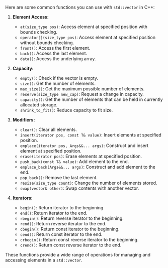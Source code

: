 
 Here are some common functions you can use with `std::vector` in C++:

1. **Element Access:**
   - `at(size_type pos)`: Access element at specified position with bounds checking.
   - `operator[](size_type pos)`: Access element at specified position without bounds checking.
   - `front()`: Access the first element.
   - `back()`: Access the last element.
   - `data()`: Access the underlying array.

2. **Capacity:**
   - `empty()`: Check if the vector is empty.
   - `size()`: Get the number of elements.
   - `max_size()`: Get the maximum possible number of elements.
   - `reserve(size_type new_cap)`: Request a change in capacity.
   - `capacity()`: Get the number of elements that can be held in currently allocated storage.
   - `shrink_to_fit()`: Reduce capacity to fit size.

3. **Modifiers:**
   - `clear()`: Clear all elements.
   - `insert(iterator pos, const T& value)`: Insert elements at specified position.
   - `emplace(iterator pos, Args&&... args)`: Construct and insert element at specified position.
   - `erase(iterator pos)`: Erase elements at specified position.
   - `push_back(const T& value)`: Add element to the end.
   - `emplace_back(Args&&... args)`: Construct and add element to the end.
   - `pop_back()`: Remove the last element.
   - `resize(size_type count)`: Change the number of elements stored.
   - `swap(vector& other)`: Swap contents with another vector.

4. **Iterators:**
   - `begin()`: Return iterator to the beginning.
   - `end()`: Return iterator to the end.
   - `rbegin()`: Return reverse iterator to the beginning.
   - `rend()`: Return reverse iterator to the end.
   - `cbegin()`: Return const iterator to the beginning.
   - `cend()`: Return const iterator to the end.
   - `crbegin()`: Return const reverse iterator to the beginning.
   - `crend()`: Return const reverse iterator to the end.

These functions provide a wide range of operations for managing and accessing elements in a `std::vector`.



